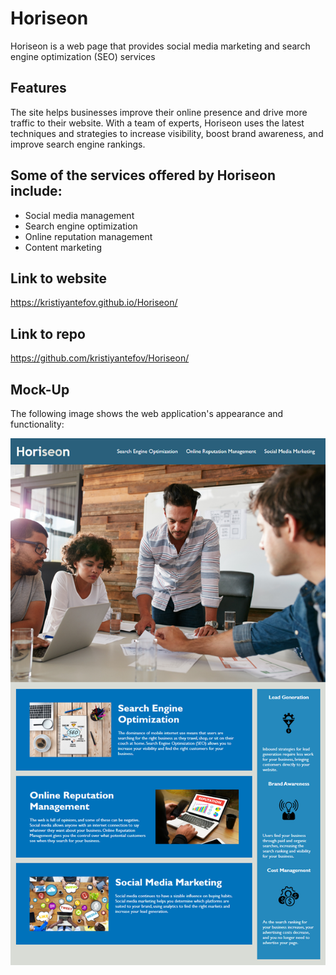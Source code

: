 # Horiseon
Horiseon is a web page that provides social media marketing and search engine optimization (SEO) services

## Features

The site helps businesses improve their online presence and drive more traffic to their website. With a team of experts, Horiseon uses the latest techniques and strategies to increase visibility, boost brand awareness, and improve search engine rankings.

## Some of the services offered by Horiseon include:

* Social media management
* Search engine optimization
* Online reputation management
* Content marketing

## Link to website

https://kristiyantefov.github.io/Horiseon/

## Link to repo

https://github.com/kristiyantefov/Horiseon/
 
## Mock-Up

The following image shows the web application's appearance and functionality:

![The Horiseon webpage includes a navigation bar, a header image, and cards with text and images at the bottom of the page.][def]

[def]: ./Image/01-html-css-git-homework-demo.png
